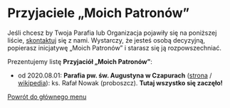 # Przyjaciele „Moich Patronów”
Jeśli chcesz by Twoja Parafia lub Organizacja pojawiły się na poniższej liście, [skontaktuj](o_nas.md) się z nami. Wystarczy, że jesteś osobą decyzyjną, popierasz inicjatywę „Moich Patronów” i starasz się ją rozpowszechniać.

Prezentujemy listę **Przyjaciół „Moich Patronów”**:
- od 2020.08.01: **Parafia pw. św. Augustyna w Czapurach** ([strona](http://www.augustynczapury.pl) / [wikipedia](https://pl.wikipedia.org/wiki/Parafia_%C5%9Bw._Augustyna_w_Czapurach)): ks. Rafał Nowak (proboszcz). **Tutaj wszystko się zaczęło!**

[Powrót do głównego menu](index.md)
